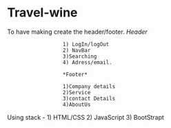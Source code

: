 # Travel-wine
To have making create the header/footer.
                      *Header*
                      
                      1) LogIn/logOut
                      2) NavBar
                      3)Searching
                      4) Adress/email.
                      
                      *Footer*
                      
                      1)Company details
                      2)Service
                      3)contact Details
                      4)AboutUs
                  
                     

Using stack - 1) HTML/CSS
              2) JavaScript
              3) BootStrapt
              
